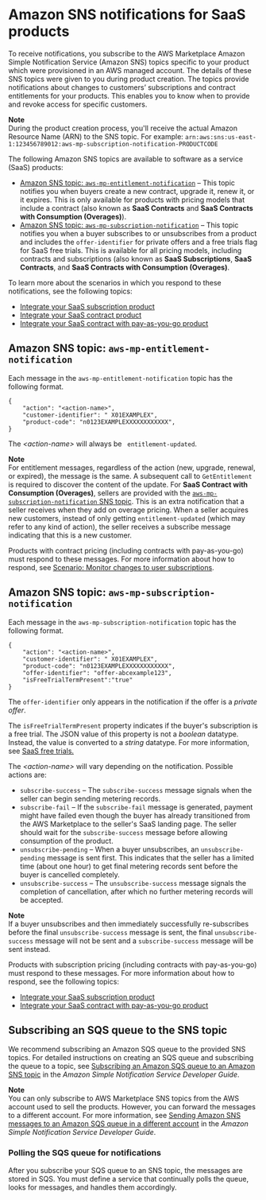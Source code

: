 # Amazon SNS notifications for SaaS products<a name="saas-notification"></a>

To receive notifications, you subscribe to the AWS Marketplace Amazon Simple Notification Service \(Amazon SNS\) topics specific to your product which were provisioned in an AWS managed account\. The details of these SNS topics were given to you during product creation\. The topics provide notifications about changes to customers’ subscriptions and contract entitlements for your products\. This enables you to know when to provide and revoke access for specific customers\. 

**Note**  
During the product creation process, you'll receive the actual Amazon Resource Name \(ARN\) to the SNS topic\. For example: `arn:aws:sns:us-east-1:123456789012:aws-mp-subscription-notification-PRODUCTCODE`

The following Amazon SNS topics are available to software as a service \(SaaS\) products:
+ [Amazon SNS topic: `aws-mp-entitlement-notification`](#saas-sns-message-body) – This topic notifies you when buyers create a new contract, upgrade it, renew it, or it expires\. This is only available for products with pricing models that include a contract \(also known as **SaaS Contracts** and **SaaS Contracts with Consumption \(Overages\)**\)\.
+ [Amazon SNS topic: `aws-mp-subscription-notification`](#saas-sns-subscription-message-body) – This topic notifies you when a buyer subscribes to or unsubscribes from a product and includes the `offer-identifier` for private offers and a free trials flag for SaaS free trials\. This is available for all pricing models, including contracts and subscriptions \(also known as **SaaS Subscriptions**, **SaaS Contracts**, and **SaaS Contracts with Consumption \(Overages\)**\.

To learn more about the scenarios in which you respond to these notifications, see the following topics:
+ [Integrate your SaaS subscription product](saas-integrate-subscription.md)
+ [Integrate your SaaS contract product](saas-integrate-contract.md)
+ [Integrate your SaaS contract with pay\-as\-you\-go product](saas-integrate-contract-with-pay.md)

## Amazon SNS topic: `aws-mp-entitlement-notification`<a name="saas-sns-message-body"></a>

Each message in the `aws-mp-entitlement-notification` topic has the following format\.

```
{
    "action": "<action-name>",
    "customer-identifier": " X01EXAMPLEX",
    "product-code": "n0123EXAMPLEXXXXXXXXXXXX",
}
```

The *<action\-name>* will always be ` entitlement-updated`\. 

**Note**  
For entitlement messages, regardless of the action \(new, upgrade, renewal, or expired\), the message is the same\. A subsequent call to `GetEntitlement` is required to discover the content of the update\.
For **SaaS Contract with Consumption \(Overages\)**, sellers are provided with the [`aws-mp-subscription-notification` SNS topic](#saas-sns-subscription-message-body)\. This is an extra notification that a seller receives when they add on overage pricing\. When a seller acquires new customers, instead of only getting `entitlement-updated` \(which may refer to any kind of action\), the seller receives a subscribe message indicating that this is a new customer\.

Products with contract pricing \(including contracts with pay\-as\-you\-go\) must respond to these messages\. For more information about how to respond, see [Scenario: Monitor changes to user subscriptions](saas-integrate-contract.md#saas-contract-monitor-changes)\.

## Amazon SNS topic: `aws-mp-subscription-notification`<a name="saas-sns-subscription-message-body"></a>

Each message in the `aws-mp-subscription-notification` topic has the following format\.

```
{
    "action": "<action-name>",
    "customer-identifier": " X01EXAMPLEX",
    "product-code": "n0123EXAMPLEXXXXXXXXXXXX",
    "offer-identifier": "offer-abcexample123",
    "isFreeTrialTermPresent":"true"
}
```

The `offer-identifier` only appears in the notification if the offer is a *private offer*\.

The `isFreeTrialTermPresent` property indicates if the buyer's subscription is a free trial\. The JSON value of this property is not a *boolean* datatype\. Instead, the value is converted to a *string* datatype\. For more information, see [ SaaS free trials\.](https://docs.aws.amazon.com/marketplace/latest/userguide/saas-free-trials.html)

The *<action\-name>* will vary depending on the notification\. Possible actions are:
+ `subscribe-success` – The `subscribe-success` message signals when the seller can begin sending metering records\.
+ `subscribe-fail` – If the `subscribe-fail` message is generated, payment might have failed even though the buyer has already transitioned from the AWS Marketplace to the seller's SaaS landing page\. The seller should wait for the `subscribe-success` message before allowing consumption of the product\.
+ `unsubscribe-pending` – When a buyer unsubscribes, an `unsubscribe-pending` message is sent first\. This indicates that the seller has a limited time \(about one hour\) to get final metering records sent before the buyer is cancelled completely\. 
+ `unsubscribe-success` – The `unsubscribe-success` message signals the completion of cancellation, after which no further metering records will be accepted\.

**Note**  
If a buyer unsubscribes and then immediately successfully re\-subscribes before the final `unsubscribe-success` message is sent, the final `unsubscribe-success` message will not be sent and a `subscribe-success` message will be sent instead\. 

Products with subscription pricing \(including contracts with pay\-as\-you\-go\) must respond to these messages\. For more information about how to respond, see the following topics:
+ [Integrate your SaaS subscription product](saas-integrate-subscription.md)
+ [Integrate your SaaS contract with pay\-as\-you\-go product](saas-integrate-contract-with-pay.md)

## Subscribing an SQS queue to the SNS topic<a name="subscribing-an-sqs-queue-to-the-sns-topic"></a>

 We recommend subscribing an Amazon SQS queue to the provided SNS topics\. For detailed instructions on creating an SQS queue and subscribing the queue to a topic, see [ Subscribing an Amazon SQS queue to an Amazon SNS topic](https://docs.aws.amazon.com/sns/latest/dg/subscribe-sqs-queue-to-sns-topic.html) in the *Amazon Simple Notification Service Developer Guide*\.

**Note**  
You can only subscribe to AWS Marketplace SNS topics from the AWS account used to sell the products\. However, you can forward the messages to a different account\. For more information, see [Sending Amazon SNS messages to an Amazon SQS queue in a different account](https://docs.aws.amazon.com/sns/latest/dg/sns-send-message-to-sqs-cross-account.html) in the *Amazon Simple Notification Service Developer Guide*\.

### Polling the SQS queue for notifications<a name="polling-the-sqs-for-notifications"></a>

After you subscribe your SQS queue to an SNS topic, the messages are stored in SQS\. You must define a service that continually polls the queue, looks for messages, and handles them accordingly\.
